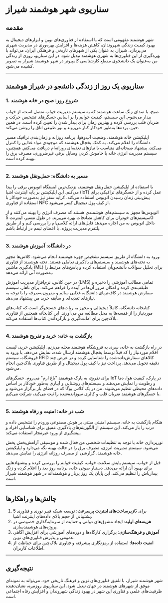 
# سناریوی شهر هوشمند شیراز

## مقدمه
شهر هوشمند مفهومی است که با استفاده از فناوری‌های نوین و ابزارهای دیجیتال به بهبود کیفیت زندگی شهروندان، کاهش هزینه‌ها و افزایش بهره‌وری در مدیریت شهری می‌پردازد. شیراز، به عنوان یکی از شهرهای تاریخی و فرهنگی ایران، می‌تواند با بهره‌گیری از این فناوری‌ها به شهری هوشمند تبدیل شود. در این سناریو، روزی از زندگی من به‌عنوان یک دانشجوی مقطع کارشناسی کامپیوتر در شهر هوشمند شیراز به تصویر کشیده می‌شود.

---

## سناریوی یک روز از زندگی دانشجو در شیراز هوشمند

### 1. **شروع روز: صبح در خانه هوشمند**
صبح، با صدای زنگ ساعت هوشمند که به سیستم مدیریت خواب متصل است، از خواب بیدار می‌شوم. این سیستم، کیفیت خوابم را بر اساس حسگرهای تشخیص حرکت و ضربان قلب بررسی کرده و بهترین زمان برای بیدار شدن را تعیین کرده است. در همین حین، پرده‌ها به‌طور خودکار کنار می‌روند و نور طبیعی اتاق را روشن می‌کند.

اپلیکیشن خانه هوشمند، وضعیت آب‌و‌هوا، برنامه روزانه و زمان‌بندی ترافیک مسیر دانشگاه را اعلام می‌کند. به کمک یخچال هوشمند که موجودی مواد غذایی را کنترل می‌کند، پیشنهاد صبحانه‌ای متناسب با نیازهای تغذیه‌ای روزانه‌ام دریافت می‌کنم. همچنین، سیستم مدیریت انرژی خانه با خاموش کردن وسایل برقی غیرضروری، مصرف برق را بهینه کرده است.

---

### 2. **مسیر به دانشگاه: حمل‌ونقل هوشمند**
با استفاده از اپلیکیشن حمل‌ونقل هوشمند، نزدیک‌ترین ایستگاه اتوبوس برقی را پیدا می‌کنم. این اپلیکیشن بر پایه اینترنت اشیا (IoT) عمل کرده و از حسگرهای ترافیکی برای پیش‌بینی زمان رسیدن اتوبوس استفاده می‌کند. کرایه سفر نیز به‌صورت خودکار با استفاده از فناوری NFC از کیف پول دیجیتال کسر می‌شود.

اتوبوس‌ها مجهز به سیستم‌های هوشمندی هستند که مصرف انرژی را بهینه می‌کنند و از سیستم‌های خودران برای کاهش تصادفات بهره می‌برند. در طول مسیر، اینترنت 5G داخل اتوبوس به من اجازه می‌دهد فایل‌های ارائه کلاسی‌ام را بررسی کنم و از طریق پلتفرم مدیریت پروژه، با اعضای تیمم در ارتباط باشم.

---

### 3. **در دانشگاه: آموزش هوشمند**
ورود به دانشگاه از طریق سیستم تشخیص چهره هوشمند انجام می‌شود. کلاس‌ها مجهز به تخته‌های هوشمند و سیستم‌های یادگیری تعاملی هستند. تخته هوشمند از فناوری یادگیری ماشین (ML) برای تحلیل سوالات دانشجویان استفاده کرده و پاسخ‌های مرتبط را به‌صورت آنی ارائه می‌دهد.

در حین کلاس، نرم‌افزار مدیریت آموزش (LMS) تمامی مطالب آموزشی را ذخیره و طبقه‌بندی کرده و امکان مرور آن‌ها در آینده را فراهم می‌کند. برای ناهار، سیستم سفارش هوشمند در کافه‌تریای دانشگاه، غذایی سالم و مقرون‌به‌صرفه را با توجه به نیازهای تغذیه‌ای و سابقه خرید من پیشنهاد می‌دهد.

کتابخانه دانشگاه، کاملاً دیجیتالی و مجهز به ربات‌های جستجوگر است که کتاب‌های موردنیاز را از قفسه‌ها به محل مطالعه من می‌آورند. این کتابخانه همچنین از فناوری بلاک‌چین برای امانت‌گیری و بازگرداندن کتاب‌ها استفاده می‌کند.

---

### 4. **بازگشت به خانه: خرید و تفریح هوشمند**
در راه بازگشت به خانه، سری به فروشگاه هوشمند محله می‌زنم. اپلیکیشن خرید، لیست اقلام موردنیاز را که قبلاً توسط یخچال هوشمند ارسال شده، نمایش می‌دهد. با ورود به فروشگاه، سیستم RFID کالاهای سفارش‌داده‌شده را شناسایی کرده و در عرض چند دقیقه تحویل می‌دهد. پرداخت نیز با کیف پول دیجیتال و از طریق فناوری بلاک‌چین انجام می‌شود.

برای تفریح، به پارک هوشمند "باغ ارم" می‌روم. حسگرهای IoT در پارک، کیفیت هوا، دما و رطوبت را نمایش می‌دهند و سیستم‌های روشنایی و آبیاری به‌طور خودکار بر اساس داده‌های محیطی تنظیم می‌شوند. من در یک کلاس یوگا که در فضای باز برگزار می‌شود و با حسگرهای هوشمند ضربان قلب و کالری سوزانده‌شده را ثبت می‌کند، شرکت می‌کنم.

---

### 5. **شب در خانه: امنیت و رفاه هوشمند**
هنگام بازگشت به خانه، سیستم امنیتی مبتنی بر هوش مصنوعی ورودم را تشخیص داده و درب را باز می‌کند. این سیستم از الگوریتم‌های یادگیری عمیق برای شناسایی افراد و پیشگیری از ورود غیرمجاز استفاده می‌کند. 

نورپردازی خانه با توجه به تنظیمات شخصی من فعال شده و موسیقی آرامش‌بخش پخش می‌شود. سیستم مدیریت انرژی، مصرف برق را در حالت بهینه نگه می‌دارد و اپلیکیشن خانه هوشمند، گزارشی از مصرف روزانه انرژی را نمایش می‌دهد.

قبل از خواب، سیستم پایش سلامت خواب، کیفیت خوابم را بررسی کرده و پیشنهادهایی برای بهبود آن ارائه می‌دهد. دستیار صوتی خانه، برنامه روز بعد را اعلام کرده و زنگ بیدارباش را تنظیم می‌کند. این پایان یک روز پربار و هوشمندانه در شهر هوشمند شیراز است.

---

## چالش‌ها و راهکارها
1. **زیرساخت‌های اینترنت پرسرعت**: توسعه شبکه فیبر نوری و فناوری 5G برای پشتیبانی از حجم بالای داده‌های اینترنت اشیا.
2. **هزینه‌های اولیه**: ایجاد مشوق‌های دولتی و حمایت از سرمایه‌گذاری خصوصی در پروژه‌های هوشمندسازی.
3. **آموزش و فرهنگ‌سازی**: برگزاری کارگاه‌ها و دوره‌های آموزشی برای افزایش آگاهی عمومی و پذیرش فناوری‌های نوین.
4. **امنیت داده‌ها**: استفاده از رمزنگاری پیشرفته و فناوری بلاک‌چین برای حفاظت از اطلاعات کاربران.

---

## نتیجه‌گیری
شهر هوشمند شیراز، با تلفیق فناوری‌های نوین و فرهنگ تاریخی خود، می‌تواند به نمونه‌ای موفق از شهرهای هوشمند در جهان تبدیل شود. این سناریوی روزمره، نشان‌دهنده ظرفیت‌های علمی و فناوری این شهر در بهبود زندگی شهروندان و افزایش رفاه اجتماعی است.
